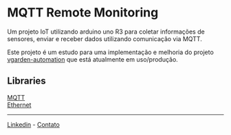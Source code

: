 # MQTT Remote Monitoring

Um projeto IoT utilizando arduino uno R3 para coletar informações de sensores, enviar e receber dados utilizando comunicação via MQTT.

Este projeto é um estudo para uma implementação e melhoria do projeto [vgarden-automation](https://github.com/wellfernandes/vgarden-automation) que está atualmente em uso/produção.

## Libraries


[MQTT](https://github.com/256dpi/arduino-mqtt) <br>
[Ethernet](https://github.com/PaulStoffregen/Ethernet)

---
[Linkedin](https://www.linkedin.com/in/wellitonfernandes/) - [Contato](https://wellitonleal.com.br) 
